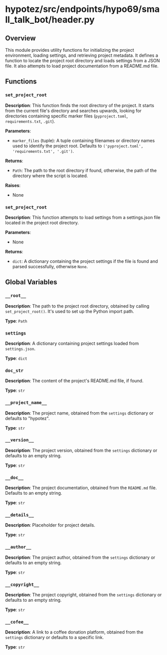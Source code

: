 # hypotez/src/endpoints/hypo69/small_talk_bot/header.py

## Overview

This module provides utility functions for initializing the project environment, loading settings, and retrieving project metadata. It defines a function to locate the project root directory and loads settings from a JSON file.  It also attempts to load project documentation from a README.md file.

## Functions

### `set_project_root`

**Description**: This function finds the root directory of the project. It starts from the current file's directory and searches upwards, looking for directories containing specific marker files (`pyproject.toml`, `requirements.txt`, `.git`).

**Parameters**:

- `marker_files` (tuple): A tuple containing filenames or directory names used to identify the project root. Defaults to `('pyproject.toml', 'requirements.txt', '.git')`.

**Returns**:

- `Path`: The path to the root directory if found, otherwise, the path of the directory where the script is located.

**Raises**:

- None


### `set_project_root`

**Description**: This function attempts to load settings from a settings.json file located in the project root directory.

**Parameters**:

- None

**Returns**:

- `dict`: A dictionary containing the project settings if the file is found and parsed successfully, otherwise `None`.


## Global Variables

### `__root__`

**Description**:  The path to the project root directory, obtained by calling `set_project_root()`.  It's used to set up the Python import path.

**Type**: `Path`


### `settings`

**Description**: A dictionary containing project settings loaded from `settings.json`.


**Type**: `dict`



### `doc_str`

**Description**:  The content of the project's README.md file, if found.


**Type**: `str`



### `__project_name__`

**Description**: The project name, obtained from the `settings` dictionary or defaults to "hypotez".


**Type**: `str`


### `__version__`

**Description**: The project version, obtained from the `settings` dictionary or defaults to an empty string.


**Type**: `str`


### `__doc__`

**Description**: The project documentation, obtained from the `README.md` file. Defaults to an empty string.


**Type**: `str`



### `__details__`

**Description**: Placeholder for project details.


**Type**: `str`



### `__author__`

**Description**: The project author, obtained from the `settings` dictionary or defaults to an empty string.


**Type**: `str`



### `__copyright__`

**Description**: The project copyright, obtained from the `settings` dictionary or defaults to an empty string.


**Type**: `str`



### `__cofee__`

**Description**: A link to a coffee donation platform, obtained from the `settings` dictionary or defaults to a specific link.


**Type**: `str`